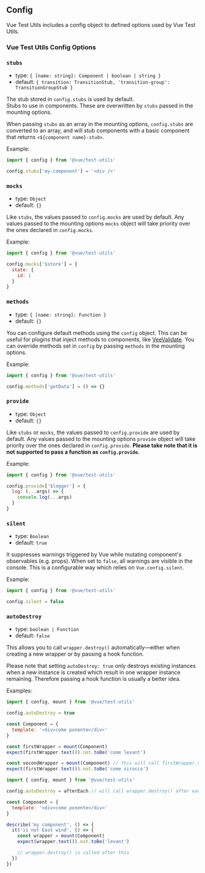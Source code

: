 ## Config

Vue Test Utils includes a config object to defined options used by Vue Test Utils.

### Vue Test Utils Config Options

### `stubs`

- type: `{ [name: string]: Component | boolean | string }`
- default: `{ transition: TransitionStub, 'transition-group': TransitionGroupStub }`

The stub stored in `config.stubs` is used by default.  
Stubs to use in components. These are overwritten by `stubs` passed in the mounting options.

When passing `stubs` as an array in the mounting options, `config.stubs` are converted to an array, and will stub components with a basic component that returns `<${component name}-stub>`.

Example:

```js
import { config } from '@vue/test-utils'

config.stubs['my-component'] = '<div />'
```

### `mocks`

- type: `Object`
- default: `{}`

Like `stubs`, the values passed to `config.mocks` are used by default. Any values passed to the mounting options `mocks` object will take priority over the ones declared in `config.mocks`.

Example:

```js
import { config } from '@vue/test-utils'

config.mocks['$store'] = {
  state: {
    id: 1
  }
}
```

### `methods`

- type: `{ [name: string]: Function }`
- default: `{}`

You can configure default methods using the `config` object. This can be useful for plugins that inject methods to components, like [VeeValidate](https://vee-validate.logaretm.com/). You can override methods set in `config` by passing `methods` in the mounting options.

Example:

```js
import { config } from '@vue/test-utils'

config.methods['getData'] = () => {}
```

### `provide`

- type: `Object`
- default: `{}`

Like `stubs` or `mocks`, the values passed to `config.provide` are used by default. Any values passed to the mounting options `provide` object will take priority over the ones declared in `config.provide`. **Please take note that it is not supported to pass a function as `config.provide`.**

Example:

```js
import { config } from '@vue/test-utils'

config.provide['$logger'] = {
  log: (...args) => {
    console.log(...args)
  }
}
```

### `silent`

- type: `Boolean`
- default: `true`

It suppresses warnings triggered by Vue while mutating component's observables (e.g. props). When set to `false`, all warnings are visible in the console. This is a configurable way which relies on `Vue.config.silent`.

Example:

```js
import { config } from '@vue/test-utils'

config.silent = false
```

### `autoDestroy`

- type: `boolean | Function`
- default: `false`

This allows you to call `wrapper.destroy()` automatically—either when creating a new wrapper or by passing a hook function.

Please note that setting `autoDestroy: true` only destroys existing instances when a new instance is created which result in one wrapper instance remaining.
Therefore passing a hook function is usually a better idea. 

Examples:

```js
import { config, mount } from '@vue/test-utils'

config.autoDestroy = true

const Component = {
  template: '<div>come ponente</div>'
}

const firstWrapper = mount(Component)
expect(firstWrapper.text()).not.toBe('come levant')

const secondWrapper = mount(Component) // this will call firstWrapper.destroy()
expect(firstWrapper.text()).not.toBe('come sirocco')
```

```js
import { config, mount } from '@vue/test-utils'

config.autoDestroy = afterEach // will call wrapper.destroy() after each test case

const Component = {
  template: '<div>come ponente</div>'
}

describe('my component', () => {
  it('is not East wind', () => {
    const wrapper = mount(Component)
    expect(wrapper.text()).not.toBe('levant')

    // wrapper.destroy() is called after this
  })
})
```

